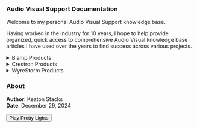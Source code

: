 <link rel="stylesheet" href="styles.css">
<script src="https://unpkg.com/webamp"></script>
<script src="webamp.js"></script>

### Audio Visual Support Documentation

Welcome to my personal Audio Visual Support knowledge base.

Having worked in the industry for 10 years, I hope to help provide organized, quick access to comprehensive Audio Visual knowledge base articles I have used over the years to find success across various projects.

<details data-tags="biamp products general information tesira">
  <summary>Biamp Products</summary>
  <div markdown="1">
  
  - [General Information](biamp/general-biamp.md)
  - [Tesira](biamp/tesira.md)

  </div>
</details>

<details data-tags="crestron products general information">
  <summary>Crestron Products</summary>
  <div markdown="1">
  
  - [General Information](crestron/general-crestron.md)

  </div>
</details>

<details data-tags="wyrestorm products general information">
  <summary>WyreStorm Products</summary>
  <div markdown="1">
  
  - [General Information](wyrestorm/general-wyre.md)

  </div>
</details>

### About

**Author**: Keaton Stacks  
**Date**: December 29, 2024

<button onclick="toggleWinamp()">Play Pretty Lights</button>
<div id="app"></div>
